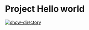 # Project Hello world
[![show-directory](https://github.com/N-Davie/hexlet-hello-world/actions/workflows/main.yml/badge.svg)](https://github.com/N-Davie/hexlet-hello-world/actions/workflows/main.yml)
